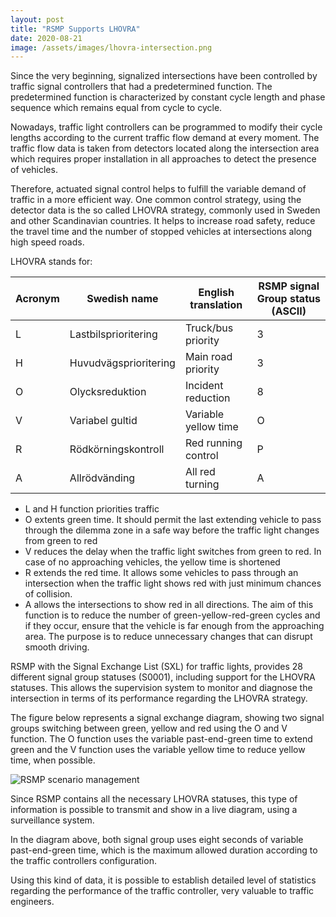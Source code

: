 ```yaml
---
layout: post
title: "RSMP Supports LHOVRA"
date: 2020-08-21
image: /assets/images/lhovra-intersection.png
---
```


Since the very beginning, signalized intersections have been controlled by traffic signal controllers that had a predetermined function. The predetermined function is characterized by constant cycle length and phase sequence which remains equal from cycle to cycle.

Nowadays, traffic light controllers can be programmed to modify their cycle lengths according to the current traffic flow demand at every moment. The traffic flow data is taken from detectors located along the intersection area which requires proper installation in all approaches to detect the presence of vehicles.

Therefore, actuated signal control helps to fulfill the variable demand of traffic in a more efficient way. One common control strategy, using the detector data is the so called LHOVRA strategy, commonly used in Sweden and other Scandinavian countries. It helps to increase road safety, reduce the travel time and the number of stopped vehicles at intersections along high speed roads.

LHOVRA stands for:

| Acronym | Swedish name          | English translation   | RSMP signal Group status (ASCII) |
| --------| --------------------- | --------------------- | -------------------------------- |
| L       | Lastbilsprioritering  | Truck/bus priority    | 3                                |
| H       | Huvudvägsprioritering | Main road priority    | 3                                |
| O       | Olycksreduktion       | Incident reduction    | 8                                |
| V       | Variabel gultid       | Variable yellow time  | O                                |
| R       | Rödkörningskontroll   | Red running control   | P                                |
| A       | Allrödvänding         | All red turning       | A                                |


- L and H function priorities traffic
- O extents green time. It should permit the last extending vehicle to pass through the dilemma zone in a safe way before the traffic light changes from green to red
- V reduces the delay when the traffic light switches from green to red. In case of no approaching vehicles, the yellow time is shortened
- R extends the red time. It allows some vehicles to pass through an intersection when the traffic light shows red with just minimum chances of collision.
- A allows the intersections to show red in all directions. The aim of this function is to reduce the number of green-yellow-red-green cycles and if they occur, ensure that the vehicle is far enough from the approaching area. The purpose is to reduce unnecessary changes that can disrupt smooth driving.

RSMP with the Signal Exchange List (SXL) for traffic lights, provides 28 different signal group statuses (S0001), including support for the LHOVRA statuses. This allows the supervision system to monitor and diagnose the intersection in terms of its performance regarding the LHOVRA strategy.

The figure below represents a signal exchange diagram, showing two signal groups switching between green, yellow and red using the O and V function. The O function uses the variable past-end-green time to extend green and the V function uses the variable yellow time to reduce yellow time, when possible.

![RSMP scenario management](/assets/images/lhovra-example.png)

Since RSMP contains all the necessary LHOVRA statuses, this type of information is possible to transmit and show in a live diagram, using a surveillance system.

In the diagram above, both signal group uses eight seconds of variable past-end-green time, which is the maximum allowed duration according to the traffic controllers configuration.

Using this kind of data, it is possible to establish detailed level of statistics regarding the performance of the traffic controller, very valuable to traffic engineers.

